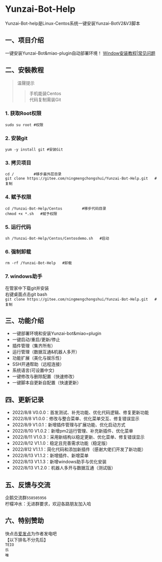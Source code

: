 # Yunzai-Bot-Help

Yunzai-Bot-help是Linux-Centos系统一键安装Yunzai-BotV2&V3脚本  

## 一、项目介绍
一键安装Yunzai-Bot&miao-plugin自动部署环境！
[Window安装教程|常见问题](https://b23.tv/uTguBSj)  

## 二、安裝教程
>温聲提示    
>>手机能装Centos     
>>代码复制需装Git     
 
### 1. 获取Root权限  
`sudo su root #权限`   

### 2. 安装git    
`yum -y install git #安装Git`   

### 3. 拷贝项目    
`cd /         #移步最外层目录`   
`git clone https://gitee.com/ningmengchongshui/Yunzai-Bot-Help.git   #复制`   

### 4. 赋予权限    
`cd /Yunzai-Bot-Help/Centos         #移步代码目录`   
`chmod +x *.sh   #赋予权限`  

### 5. 运行代码   
`sh /Yunzai-Bot-Help/Centos/Centosdemo.sh   #启动`    

### 6. 强制卸载   
`rm -rf /Yunzai-Bot-Help   #卸载` 

### 7. windows助手   
在管家中下载git并安装    
右键桌面点击git bash     
`git clone https://gitee.com/ningmengchongshui/Yunzai-Bot-Help.git   #复制`    

## 三、功能介绍
* 一键部署环境和安装Yunzai-bot&miao=plugin
* 一键启动/重启/更新/停止
* 插件管理（集齐所有）
* 运行管理（数据互通&机器人多开）
* 功能扩展（美化与娱乐性）
* SSH开通帮助（远程连接）
* 系统语言(可设置中文)
* 一键修改与删除配置（快速修改）
* 一键脚本自更新自配置（快速更新）

## 四、更新记录
* 2022/8/8 V0.0.0：首发测试、补充功能、优化代码逻辑、修复更新功能    
* 2022/8/8 V1.0.0：修改与整合菜单、优化菜单交互、修复错误显示    
* 2022/8/9 V1.0.1：新增插件管理与扩展功能、优化启动方式    
* 2022/8/10 V1.0.2：新增pm2运行管理、补充新插件、优化菜单    
* 2022/8/11 V1.0.3：采用新结构以稳定更新、优化菜单、修复错误显示   
* 2022/8/12 V1.1.0：稳定且完善需求功能（稳定版）    
* 2022/812 V1.1.1：简化代码和添加新插件（感谢大佬们开发了新功能）
* 2022/8/13 V1.1.2：新增插件、新增菜单
* 2022/8/13 V1.1.3：新增windows助手与优化安装
* 2022/8/13 V1.2.0：机器人多开与数据互通（测试版）

## 五、反馈与交流

企鹅交流群`558505956`    
柠檬冲水：无进群要求，欢迎各路朋友加入哈

## 六、特别赞助   
快点击[爱发点](https://afdian.net/@ningmengchongshui)为作者发电吧  
【以下排名不分先后】    
`TEIO`   
`乐`      
`唯`   
